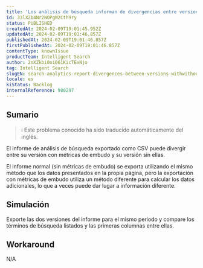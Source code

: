 ```yaml
---
title: 'Los análisis de búsqueda informan de divergencias entre versiones con o sin métricas de embudo'
id: 33lXZb4Nr2NOPgW2Cth9ry
status: PUBLISHED
createdAt: 2024-02-09T19:01:45.952Z
updatedAt: 2024-02-09T19:01:46.857Z
publishedAt: 2024-02-09T19:01:46.857Z
firstPublishedAt: 2024-02-09T19:01:46.857Z
contentType: knownIssue
productTeam: Intelligent Search
author: 2mXZkbi0oi061KicTExNjo
tag: Intelligent Search
slugEN: search-analytics-report-divergences-between-versions-withwithout-funnel-metrics
locale: es
kiStatus: Backlog
internalReference: 980297
---
```


## Sumario

>ℹ️ Este problema conocido ha sido traducido automáticamente del inglés.


El informe de análisis de búsqueda exportado como CSV puede divergir entre su versión con métricas de embudo y su versión sin ellas.

El informe normal (sin métricas de embudo) se exporta utilizando el mismo método que los datos presentados en la propia página, pero la exportación con métricas de embudo utiliza un método diferente para calcular los datos adicionales, lo que a veces puede dar lugar a información diferente.


##

## Simulación


Exporte las dos versiones del informe para el mismo periodo y compare los términos de búsqueda listados y las primeras columnas entre ellas.




## Workaround


N/A






